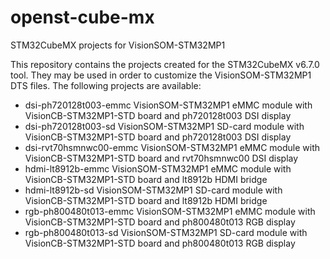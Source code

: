 # openst-cube-mx
STM32CubeMX projects for VisionSOM-STM32MP1

This repository contains the projects created for the STM32CubeMX v6.7.0 tool. They may be used in order to customize the VisionSOM-STM32MP1 DTS files. The following projects are available:

* dsi-ph720128t003-emmc  VisionSOM-STM32MP1 eMMC module with VisionCB-STM32MP1-STD board and ph720128t003 DSI display
* dsi-ph720128t003-sd    VisionSOM-STM32MP1 SD-card module with VisionCB-STM32MP1-STD board and ph720128t003 DSI display
* dsi-rvt70hsmnwc00-emmc VisionSOM-STM32MP1 eMMC module with VisionCB-STM32MP1-STD board and rvt70hsmnwc00 DSI display
* hdmi-lt8912b-emmc      VisionSOM-STM32MP1 eMMC module with VisionCB-STM32MP1-STD board and lt8912b HDMI bridge
* hdmi-lt8912b-sd        VisionSOM-STM32MP1 SD-card module with VisionCB-STM32MP1-STD board and lt8912b HDMI bridge
* rgb-ph800480t013-emmc  VisionSOM-STM32MP1 eMMC module with VisionCB-STM32MP1-STD board and ph800480t013 RGB display
* rgb-ph800480t013-sd    VisionSOM-STM32MP1 SD-card module with VisionCB-STM32MP1-STD board and ph800480t013 RGB display

